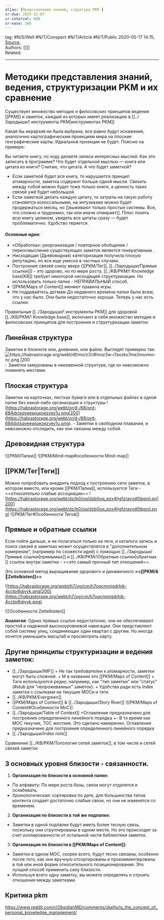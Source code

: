 ```yaml
---
alias: [Представление знаний, структура PKM ]  
sr-due: 2025-12-07
sr-interval: 608
sr-ease: 260
---
```

tag: #N/S/Well   #N/T/Conspect #N/T/Article  #N/T/Public 
2020-05-17 14:15, [Source](https://ru.wikipedia.org/wiki/%D0%9F%D1%80%D0%B5%D0%B4%D1%81%D1%82%D0%B0%D0%B2%D0%BB%D0%B5%D0%BD%D0%B8%D0%B5_%D0%B7%D0%BD%D0%B0%D0%BD%D0%B8%D0%B9),  
Authors: [[]]   
Related:  

---
# Методики представления знаний, ведения, структуризации PKM и их сравнение
Существует множество методик и филосовских принципов ведения [[PKM]] и заметок, каждый из которых имеет реализацию в [[../Зародыши/! инструменты PKM|инструментах PKM]]

Какая бы иерархия ни была выбрана, все равно будут искажения, аналогично картографическим проекциям мира на плоские географические карты. Идеальной проекции не будет. Поясню на примере:

Вы читаете книгу, по ходу делаете записи интересных мыслей. Как это записать в программе? Что будет отдельной мыслью — книга или цитата из книги? Считаю, что цитата. А что будет заметкой?

-   Если заметкой будет вся книга, то нарушается принцип атомарности, заметка содержит больше одной мысли. Связать между собой можно будет тоже только книги, а ценность таких связей уже будет небольшой.
-   Если заметкой делать каждую цитату, то затраты на такую работу становятся колоссальными, на энтузиазме можно будет продержаться месяц, но [[выживают только простые системы. Все, что сложно и трудоемко, так или иначе отмирает]]. Плюс понять всю книгу целиком, увидеть все цитаты сразу — будет проблематично. Удобство теряется.

#### Основные идеи:

- «Обработка»: реорганизация / повторное обобщение / переосмысление существующих заметок _является_ генеративным .
- Нисходящая (Древовидная) категоризация получила плохую репутацию, но все еще умесна в частных случаях.
- Построение связей снизу вверх ([[PKM/Тег]], [[../Зародыши/Прямые ссылки]]) - это здорово, но по мере роста, [[../KB/PKM/! Knowledge base|KB]] требует некоторой нисходящей структуризации. Но использовать только папки - НЕПРАВИЛЬНЫЙ способ.
- [[PKM/Maps of Content]] меняют правила игры.
- Не поддавайтесь догмам
До недавнего времени папки были всем, что у нас было. Они были недостаточно хороши. Теперь у нас есть ссылки. 

Правильные [[../Зародыши/! инструменты PKM]] для здоровой [[../KB/PKM/! Knowledge base]], включают в себя множество методик и филосовских принципов для построения и структуризации заметок:

## Линейная структура
Заметки в блокноте или, дневнике, или файле. Выглядят примерно так:
![https://habrastorage.org/webt/df/mo/z3/dfmoz3w-i7axzks7me2msvmo-nc.png |200 ](https://habrastorage.org/webt/df/mo/z3/dfmoz3w-i7axzks7me2msvmo-nc.png)
\- Заметки замурованы в неизменной структуре, где их невозможно поменять местами.

## Плоская структура
Заметки на карточках, листках бумаги или в отдельных файлах в одной папке
без какой-либо организации и структуры 
 ![https://habrastorage.org/webt/or/d-/68/ord-684dxtsqveewjueoezvev1u.png|200](https://habrastorage.org/webt/or/d-/68/ord-684dxtsqveewjueoezvev1u.png).
\- Заметки в свободном плавании, и невозможно отследить, как они связаны между собой.

## Древовидная структура
![[PKM/Папки]] ![[PKM/Mind-map#особенности Mind-map]]

## [[PKM/Тег|Теги]] 
Можно попробовать внедрить подход к построению сети заметок, в котором вместо, или кроме [[PKM/Папки]], используются Теги - ==относительно слабые ассоциации==
![https://habrastorage.org/webt/dz/b0/oq/dzb0oq_ezx4hgfzravvd0tbpnji.pn|200](https://habrastorage.org/webt/dz/b0/oq/dzb0oq_ezx4hgfzravvd0tbpnji.png)
![[PKM/Тег#Особенности Тегов]]

## Прямые  и обратные ссылки 
Если пойти дальше, и не полагаться только на теги, и каталоги 
запись и поиск связей в заметках может осуществлятся в "дополнительном измерении", (например по схожести идей) с помощью [[../Зародыши/Прямые ссылки|прямымых]] и [[../KB/PKM/!Обратные ссылки|обратных ]] ссылок внутри заметки - ==это самый прочный тип отношений==.

Это основной метод выращивания здорового и динамичного **==[[PKM/& 🌲️Zettelkisten]]==**

![https://habrastorage.org/webt/h7/og/cm/h7ogcmmigdrhik-4cctpi6qjvyk.png|200](https://habrastorage.org/webt/h7/og/cm/h7ogcmmigdrhik-4cctpi6qjvyk.png)

![[Особенности Zettelkisten]]

**Аналогия**: Одних прямых ссылок недостаточно, они не обеспечивают простой и надежной высокоуровневой навигации. Они представляют собой систему улиц, соединяющих один квартал с 
другим. Но иногда хочется уменьшить масштаб и просмотреть карту.

## Другие принципы  структуризации и ведения заметок:
- [[../Зародыши/IMF]] 
	\+ Не так требователен к атомарности, заметки могут быть сложней.
	\+ M в названии это [[PKM/Maps of Content]] 
	\+ Тэги используются редко, например, как "тип заметки" или "статус" (#stub для "непрожеванных" заметок).
	\+ Удобства ради есть Index заметка с ссылками на текущие MOCи и тэги.
- [[../KB/PKM/Evergreen]]
- [[PKM/Maps of Content]] & [[../Зародыши/Story River]]
	![[PKM/Maps of Content#Особенности MoC]]
- [[../Зародыши/Table of Context]]
\+Оглавление предназначено для построения определенного линейного порядка
\+- В то время как MOC текучие, TOC жесткие. Это сделано намеренно. Оглавление предназначено для построения определенного линейного порядка
- [[../Зародыши/Index note]]
 
Сравнение [[../KB/PKM/Топологии сетей заметок]], в том числе и сетей связей заметок 
 

 ## 3 основных уровня близости - связанности.
 1. **Организация по близости в основной папке:**  
- По алфавиту: По мере роста базы, связи могут отдалятся и ослабевать.
- Хронологическая: сортировка по дате, для большинства типов контента создает достаточно слабые связи, но они не изменятся со временем.

 2. **Организация по близости в той же подпапке:**
-   Заметки в одной подпапке будут иметь более тесную связь, поскольку они сгруппированы в одном месте. Но это происходит за счет изолированности от остальной части библиотеки заметок.

3. **Организация по близости в [[PKM/Maps of Content]]:**
- Заметки в одном MOC, скорее всего, будут тесно связаны, особенно после того, как они вручную отсортированы и прокомментированы  в той или иной форме относительного позиционирования. Это лучший способ применить силу близости.
- Используя всего одну заметку, вы можете определять и строить отношения между заметками.

## Критика pkm
https://www.reddit.com/r/ObsidianMD/comments/zkefis/is_the_concept_of_personal_knowledge_management/
